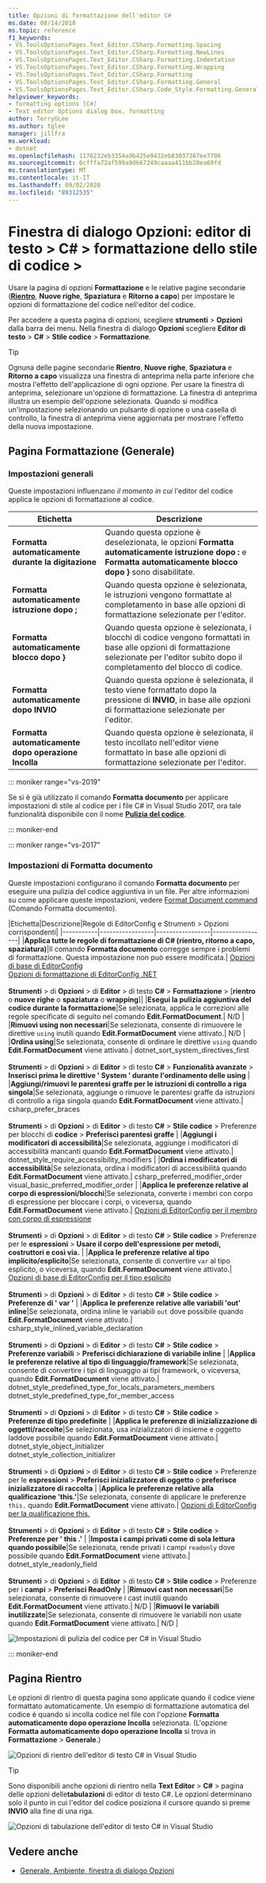 ```yaml
---
title: Opzioni di formattazione dell'editor C#
ms.date: 08/14/2018
ms.topic: reference
f1_keywords:
- VS.ToolsOptionsPages.Text_Editor.CSharp.Formatting.Spacing
- VS.ToolsOptionsPages.Text_Editor.CSharp.Formatting.NewLines
- VS.ToolsOptionsPages.Text_Editor.CSharp.Formatting.Indentation
- VS.ToolsOptionsPages.Text_Editor.CSharp.Formatting.Wrapping
- VS.ToolsOptionsPages.Text_Editor.CSharp.Formatting
- VS.ToolsOptionsPages.Text_Editor.CSharp.Formatting.General
- VS.ToolsOptionsPages.Text_Editor.CSharp.Code_Style.Formatting.General
helpviewer_keywords:
- formatting options [C#]
- Text editor Options dialog box, formatting
author: TerryGLee
ms.author: tglee
manager: jillfra
ms.workload:
- dotnet
ms.openlocfilehash: 1176232eb3354a9b425e9432eb83037367ee7706
ms.sourcegitcommit: 6cfffa72af599a9d667249caaaa411bb28ea69fd
ms.translationtype: MT
ms.contentlocale: it-IT
ms.lasthandoff: 09/02/2020
ms.locfileid: "89312535"
---
```

# <a name="options-dialog-box-text-editor--c--code-style--formatting"></a>Finestra di dialogo Opzioni: editor di testo \> C# \> formattazione dello stile di codice \>

Usare la pagina di opzioni **Formattazione** e le relative pagine secondarie ([**Rientro**](#indentation-page), **Nuove righe**, **Spaziatura** e **Ritorno a capo**) per impostare le opzioni di formattazione del codice nell'editor del codice.

Per accedere a questa pagina di opzioni, scegliere **strumenti**  >  **Opzioni** dalla barra dei menu. Nella finestra di dialogo **Opzioni** scegliere **Editor di testo** > **C#** > **Stile codice** > **Formattazione**.

> [!TIP]
> Ognuna delle pagine secondarie **Rientro**, **Nuove righe**, **Spaziatura** e **Ritorno a capo** visualizza una finestra di anteprima nella parte inferiore che mostra l'effetto dell'applicazione di ogni opzione. Per usare la finestra di anteprima, selezionare un'opzione di formattazione. La finestra di anteprima illustra un esempio dell'opzione selezionata. Quando si modifica un'impostazione selezionando un pulsante di opzione o una casella di controllo, la finestra di anteprima viene aggiornata per mostrare l'effetto della nuova impostazione.

## <a name="formatting-general-page"></a>Pagina Formattazione (Generale)

### <a name="general-settings"></a>Impostazioni generali

Queste impostazioni influenzano *il momento in cui* l'editor del codice applica le opzioni di formattazione al codice.

|Etichetta|Descrizione|
|-----------|-----------------|
|**Formatta automaticamente durante la digitazione**|Quando questa opzione è deselezionata, le opzioni **Formatta automaticamente istruzione dopo :** e **Formatta automaticamente blocco dopo }** sono disabilitate.|
|**Formatta automaticamente istruzione dopo ;**|Quando questa opzione è selezionata, le istruzioni vengono formattate al completamento in base alle opzioni di formattazione selezionate per l'editor.|
|**Formatta automaticamente blocco dopo }**|Quando questa opzione è selezionata, i blocchi di codice vengono formattati in base alle opzioni di formattazione selezionate per l'editor subito dopo il completamento del blocco di codice.|
|**Formatta automaticamente dopo INVIO**|Quando questa opzione è selezionata, il testo viene formattato dopo la pressione di **INVIO**, in base alle opzioni di formattazione selezionate per l'editor.|
|**Formatta automaticamente dopo operazione Incolla**|Quando questa opzione è selezionata, il testo incollato nell'editor viene formattato in base alle opzioni di formattazione selezionate per l'editor.|

::: moniker range="vs-2019"

Se si è già utilizzato il comando **Formatta documento** per applicare impostazioni di stile al codice per i file C# in Visual Studio 2017, ora tale funzionalità disponibile con il nome [**Pulizia del codice**](../code-styles-and-code-cleanup.md#apply-code-styles).

::: moniker-end

::: moniker range="vs-2017"

### <a name="format-document-settings"></a>Impostazioni di Formatta documento

Queste impostazioni configurano il comando **Formatta documento** per eseguire una pulizia del codice aggiuntiva in un file. Per altre informazioni su come applicare queste impostazioni, vedere [Format Document command](../code-styles-and-code-cleanup.md#apply-code-styles) (Comando Formatta documento).

|Etichetta|Descrizione|Regole di EditorConfig e Strumenti > Opzioni corrispondenti|
|-----------|-----------------|-----------------|-----------------|
|**Applica tutte le regole di formattazione di C# (rientro, ritorno a capo, spaziatura)**|Il comando **Formatta documento** corregge sempre i problemi di formattazione. Questa impostazione non può essere modificata.| [Opzioni di base di EditorConfig](../../ide/create-portable-custom-editor-options.md)<br/>[Opzioni di formattazione di EditorConfig .NET](../../ide/editorconfig-formatting-conventions.md)<br/><br/>**Strumenti**  >  di **Opzioni**  >  di **Editor**  >  di testo **C#**  >  **Formattazione** > [**rientro** o **nuove righe** o **spaziatura** o **wrapping**]|
|**Esegui la pulizia aggiuntiva del codice durante la formattazione**|Se selezionata, applica le correzioni alle regole specificate di seguito nel comando **Edit.FormatDocument**.| N/D |
|**Rimuovi using non necessari**|Se selezionata, consente di rimuovere le direttive `using` inutili quando **Edit.FormatDocument** viene attivato.| N/D |
|**Ordina using**|Se selezionata, consente di ordinare le direttive `using` quando **Edit.FormatDocument** viene attivato.| dotnet_sort_system_directives_first<br/><br/>**Strumenti**  >  di **Opzioni**  >  di **Editor**  >  di testo **C#**  >  **Funzionalità avanzate**  >  **Inserisci prima le direttive ' System ' durante l'ordinamento delle using** |
|**Aggiungi/rimuovi le parentesi graffe per le istruzioni di controllo a riga singola**|Se selezionata, aggiunge o rimuove le parentesi graffe da istruzioni di controllo a riga singola quando **Edit.FormatDocument** viene attivato.| csharp_prefer_braces<br/><br/>**Strumenti**  >  di **Opzioni**  >  di **Editor**  >  di testo **C#**  >  **Stile codice**  >  Preferenze per blocchi di **codice**  >  **Preferisci parentesi graffe** |
|**Aggiungi i modificatori di accessibilità**|Se selezionata, aggiunge i modificatori di accessibilità mancanti quando **Edit.FormatDocument** viene attivato.| dotnet_style_require_accessibility_modifiers |
|**Ordina i modificatori di accessibilità**|Se selezionata, ordina i modificatori di accessibilità quando **Edit.FormatDocument** viene attivato.| csharp_preferred_modifier_order<br/>visual_basic_preferred_modifier_order |
|**Applica le preferenze relative al corpo di espressioni/blocchi**|Se selezionata, converte i membri con corpo di espressione per bloccare i corpi, o viceversa, quando **Edit.FormatDocument** viene attivato.| [Opzioni di EditorConfig per il membro con corpo di espressione](../../ide/editorconfig-language-conventions.md#expression-bodied-members)<br/><br/>**Strumenti**  >  di **Opzioni**  >  di **Editor**  >  di testo **C#**  >  **Stile codice**  >  Preferenze per le **espressioni**  >  **Usare il corpo dell'espressione per metodi, costruttori e così via.** |
|**Applica le preferenze relative al tipo implicito/esplicito**|Se selezionata, consente di convertire `var` al tipo esplicito, o viceversa, quando **Edit.FormatDocument** viene attivato.| [Opzioni di base di EditorConfig per il tipo esplicito](../../ide/editorconfig-language-conventions.md#implicit-and-explicit-types)<br/><br/>**Strumenti**  >  di **Opzioni**  >  di **Editor**  >  di testo **C#**  >  **Stile codice**  >  **Preferenze di ' var '** |
|**Applica le preferenze relative alle variabili 'out' inline**|Se selezionata, ordina inline le variabili `out` dove possibile quando **Edit.FormatDocument** viene attivato.| csharp_style_inlined_variable_declaration<br/><br/>**Strumenti**  >  di **Opzioni**  >  di **Editor**  >  di testo **C#**  >  **Stile codice**  >  **Preferenze variabili**  >  **Preferisci dichiarazione di variabile inline** |
|**Applica le preferenze relative al tipo di linguaggio/framework**|Se selezionata, consente di convertire i tipi di linguaggio ai tipi framework, o viceversa, quando **Edit.FormatDocument** viene attivato.| dotnet_style_predefined_type_for_locals_parameters_members<br/>dotnet_style_predefined_type_for_member_access<br/><br/>**Strumenti**  >  di **Opzioni**  >  di **Editor**  >  di testo **C#**  >  **Stile codice**  >  **Preferenze di tipo predefinite** |
|**Applica le preferenze di inizializzazione di oggetti/raccolte**|Se selezionata, usa inizializzatori di insieme e oggetto laddove possibile quando **Edit.FormatDocument** viene attivato.| dotnet_style_object_initializer<br/>dotnet_style_collection_initializer<br/><br/>**Strumenti**  >  di **Opzioni**  >  di **Editor**  >  di testo **C#**  >  **Stile codice**  >  Preferenze per le **espressioni**  >  **Preferisci inizializzatore di oggetto** o **preferisce inizializzatore di raccolta** |
|**Applica le preferenze relative alla qualificazione 'this.'**|Se selezionata, consente di applicare le preferenze `this.` quando **Edit.FormatDocument** viene attivato.| [Opzioni di EditorConfig per la qualificazione this.](../../ide/editorconfig-language-conventions.md#this-and-me)<br/><br/>**Strumenti**  >  di **Opzioni**  >  di **Editor**  >  di testo **C#**  >  **Stile codice**  >  **Preferenze per ' this .'** |
|**Imposta i campi privati come di sola lettura quando possibile**|Se selezionata, rende privati i campi `readonly` dove possibile quando **Edit.FormatDocument** viene attivato.| dotnet_style_readonly_field<br/><br/>**Strumenti**  >  di **Opzioni**  >  di **Editor**  >  di testo **C#**  >  **Stile codice**  >  Preferenze per i **campi**  >  **Preferisci ReadOnly** |
|**Rimuovi cast non necessari**|Se selezionata, consente di rimuovere i cast inutili quando **Edit.FormatDocument** viene attivato.| N/D |
|**Rimuovi le variabili inutilizzate**|Se selezionata, consente di rimuovere le variabili non usate quando **Edit.FormatDocument** viene attivato.| N/D |

![Impostazioni di pulizia del codice per C# in Visual Studio](media/format-document-settings.png)

::: moniker-end

## <a name="indentation-page"></a>Pagina Rientro

Le opzioni di rientro di questa pagina sono applicate quando il codice viene formattato automaticamente. Un esempio di formattazione automatica del codice è quando si incolla codice nel file con l'opzione **Formatta automaticamente dopo operazione Incolla** selezionata. (L'opzione **Formatta automaticamente dopo operazione Incolla** si trova in **Formattazione** > **Generale**.)

![Opzioni di rientro dell'editor di testo C# in Visual Studio](media/csharp-indentation-options.png)

> [!TIP]
> Sono disponibili anche opzioni di rientro nella **Text Editor**  >  **C#**  >  pagina delle opzioni delle**tabulazioni** di editor di testo C#. Le opzioni determinano solo il punto in cui l'editor del codice posiziona il cursore quando si preme **INVIO** alla fine di una riga.
>
> ![Opzioni di tabulazione dell'editor di testo C# in Visual Studio](media/csharp-tabs-options.png)

## <a name="see-also"></a>Vedere anche

- [Generale, Ambiente, finestra di dialogo Opzioni](../../ide/reference/general-environment-options-dialog-box.md)
